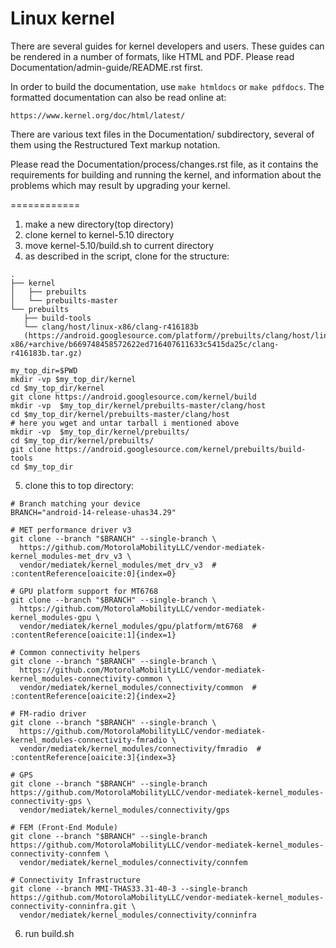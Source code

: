 Linux kernel
============

There are several guides for kernel developers and users. These guides can
be rendered in a number of formats, like HTML and PDF. Please read
Documentation/admin-guide/README.rst first.

In order to build the documentation, use ``make htmldocs`` or
``make pdfdocs``.  The formatted documentation can also be read online at:

    https://www.kernel.org/doc/html/latest/

There are various text files in the Documentation/ subdirectory,
several of them using the Restructured Text markup notation.

Please read the Documentation/process/changes.rst file, as it contains the
requirements for building and running the kernel, and information about
the problems which may result by upgrading your kernel.

============

1. make a new directory(top directory)
2. clone kernel to kernel-5.10 directory
3. move kernel-5.10/build.sh to current directory
4. as described in the script, clone for the structure:
```
.
├── kernel
│   ├── prebuilts
│   └── prebuilts-master
└── prebuilts
   ├── build-tools
   └── clang/host/linux-x86/clang-r416183b
   (https://android.googlesource.com/platform//prebuilts/clang/host/linux-x86/+archive/b669748458572622ed716407611633c5415da25c/clang-r416183b.tar.gz)
```

```shell
my_top_dir=$PWD
mkdir -vp $my_top_dir/kernel
cd $my_top_dir/kernel
git clone https://android.googlesource.com/kernel/build
mkdir -vp  $my_top_dir/kernel/prebuilts-master/clang/host
cd $my_top_dir/kernel/prebuilts-master/clang/host
# here you wget and untar tarball i mentioned above
mkdir -vp  $my_top_dir/kernel/prebuilts/
cd $my_top_dir/kernel/prebuilts/
git clone https://android.googlesource.com/kernel/prebuilts/build-tools
cd $my_top_dir
```
5. clone this to top directory:
```shell
# Branch matching your device
BRANCH="android-14-release-uhas34.29"

# MET performance driver v3
git clone --branch "$BRANCH" --single-branch \
  https://github.com/MotorolaMobilityLLC/vendor-mediatek-kernel_modules-met_drv_v3 \
  vendor/mediatek/kernel_modules/met_drv_v3  # :contentReference[oaicite:0]{index=0}

# GPU platform support for MT6768
git clone --branch "$BRANCH" --single-branch \
  https://github.com/MotorolaMobilityLLC/vendor-mediatek-kernel_modules-gpu \
  vendor/mediatek/kernel_modules/gpu/platform/mt6768  # :contentReference[oaicite:1]{index=1}

# Common connectivity helpers
git clone --branch "$BRANCH" --single-branch \
  https://github.com/MotorolaMobilityLLC/vendor-mediatek-kernel_modules-connectivity-common \
  vendor/mediatek/kernel_modules/connectivity/common  # :contentReference[oaicite:2]{index=2}

# FM-radio driver
git clone --branch "$BRANCH" --single-branch \
  https://github.com/MotorolaMobilityLLC/vendor-mediatek-kernel_modules-connectivity-fmradio \
  vendor/mediatek/kernel_modules/connectivity/fmradio  # :contentReference[oaicite:3]{index=3}

# GPS
git clone --branch "$BRANCH" --single-branch https://github.com/MotorolaMobilityLLC/vendor-mediatek-kernel_modules-connectivity-gps \
  vendor/mediatek/kernel_modules/connectivity/gps

# FEM (Front-End Module)
git clone --branch "$BRANCH" --single-branch https://github.com/MotorolaMobilityLLC/vendor-mediatek-kernel_modules-connectivity-connfem \
  vendor/mediatek/kernel_modules/connectivity/connfem

# Connectivity Infrastructure
git clone --branch MMI-THAS33.31-40-3 --single-branch https://github.com/MotorolaMobilityLLC/vendor-mediatek-kernel_modules-connectivity-conninfra.git \
  vendor/mediatek/kernel_modules/connectivity/conninfra

```
6. run build.sh
